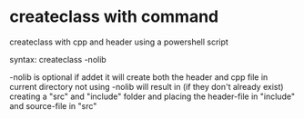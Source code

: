 # createclass with command
createclass with cpp and header using a powershell script

syntax: createclass <nameofclass> -nolib

-nolib is optional if addet it will create both the header and cpp file in current directory
not using -nolib will result in (if they don't already exist) creating a "src" and "include" folder and placing the header-file in "include" and source-file in "src"
